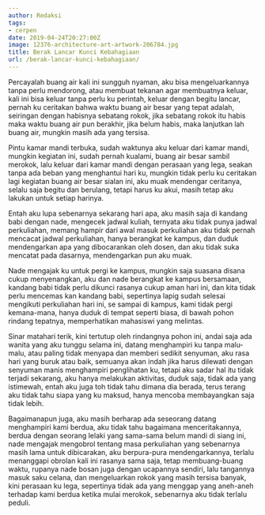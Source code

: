 ```yaml
---
author: Redaksi
tags:
- cerpen
date: 2019-04-24T20:27:00Z
image: 12376-architecture-art-artwork-206784.jpg
title: Berak Lancar Kunci Kebahagiaan
url: /berak-lancar-kunci-kebahagiaan/
---
```


Percayalah buang air kali ini sungguh nyaman, aku bisa mengeluarkannya tanpa perlu mendorong, atau membuat tekanan agar membuatnya keluar, kali ini bisa keluar tanpa perlu ku perintah, keluar dengan begitu lancar, pernah ku ceritakan bahwa waktu buang air besar yang tepat adalah, seiringan dengan habisnya sebatang rokok, jika sebatang rokok itu habis maka waktu buang air pun berakhir, jika belum habis, maka lanjutkan lah buang air, mungkin masih ada yang tersisa.

Pintu kamar mandi terbuka, sudah waktunya aku keluar dari kamar mandi, mungkin kegiatan ini, sudah pernah kualami, buang air besar sambil merokok, lalu keluar dari kamar mandi dengan perasaan yang lega, seakan tanpa ada beban yang menghantui hari ku, mungkin tidak perlu ku ceritakan lagi kegiatan buang air besar sialan ini, aku muak mendengar ceritanya, selalu saja begitu dan berulang, tetapi harus ku akui, masih tetap aku lakukan untuk setiap harinya.

Entah aku lupa sebenarnya sekarang hari apa, aku masih saja di kandang babi dengan nade, mengecek jadwal kuliah, ternyata aku tidak punya jadwal perkuliahan, memang hampir dari awal masuk perkuliahan aku tidak pernah mencacat jadwal perkuliahan, hanya berangkat ke kampus, dan duduk mendengarkan apa yang dibocarankan oleh dosen, dan aku tidak suka mencatat pada dasarnya, mendengarkan pun aku muak.

Nade mengajak ku untuk pergi ke kampus, mungkin saja suasana disana cukup menyenangkan, aku dan nade berangkat ke kampus bersamaan, kandang babi tidak perlu dikunci rasanya cukup aman hari ini, dan kita tidak perlu mencemas kan kandang babi, sepertinya lapig sudah selesai mengikuti perkuliahan hari ini, se sampai di kampus, kami tidak pergi kemana-mana, hanya duduk di tempat seperti biasa, di bawah pohon rindang tepatnya, memperhatikan mahasiswi yang melintas.

Sinar matahari terik, kini tertutup oleh rindangnya pohon ini, andai saja ada wanita yang aku tunggu selama ini, datang menghampiri ku tanpa malu-malu, atau paling tidak menyapa dan memberi sedikit senyuman, aku rasa hari yang buruk atau baik, semuanya akan indah jika harus dilewati dengan senyuman manis menghampiri penglihatan ku, tetapi aku sadar hal itu tidak terjadi sekarang, aku hanya melakukan aktivitas, duduk saja, tidak ada yang istimewah, entah aku juga toh tidak tahu dimana dia berada, terus terang aku tidak tahu siapa yang ku maksud, hanya mencoba membayangkan saja tidak lebih.

Bagaimanapun juga, aku masih berharap ada seseorang datang menghampiri kami berdua, aku tidak tahu bagaimana menceritakannya, berdua dengan seorang lelaki yang sama-sama belum mandi di siang ini, nade mengajak mengobrol tentang masa perkuliahan yang sebenarnya masih lama untuk dibicarakan, aku berpura-pura mendengarkannya, terlalu menanggapi obrolan kali ini rasanya sama saja, tetap membuang-buang waktu, rupanya nade bosan juga dengan ucapannya sendiri, lalu tangannya masuk saku celana, dan mengeluarkan rokok yang masih tersisa banyak, kini perasaan ku lega, sepertinya tidak ada yang menggap yang aneh-aneh terhadap kami berdua ketika mulai merokok, sebenarnya aku tidak terlalu peduli.
